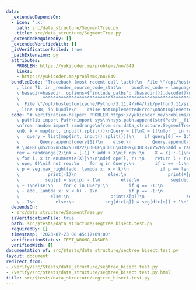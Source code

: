 ```yaml
---
data:
  _extendedDependsOn:
  - icon: ':x:'
    path: src/data_structure/SegmentTree.py
    title: src/data_structure/SegmentTree.py
  _extendedRequiredBy: []
  _extendedVerifiedWith: []
  _isVerificationFailed: true
  _pathExtension: py
  attributes:
    PROBLEM: https://yukicoder.me/problems/no/649
    links:
    - https://yukicoder.me/problems/no/649
  bundledCode: "Traceback (most recent call last):\n  File \"/opt/hostedtoolcache/Python/3.11.4/x64/lib/python3.11/site-packages/onlinejudge_verify/documentation/build.py\"\
    , line 71, in _render_source_code_stat\n    bundled_code = language.bundle(stat.path,\
    \ basedir=basedir, options={'include_paths': [basedir]}).decode()\n          \
    \         ^^^^^^^^^^^^^^^^^^^^^^^^^^^^^^^^^^^^^^^^^^^^^^^^^^^^^^^^^^^^^^^^^^^^^^^^^^^^^^^^^\n\
    \  File \"/opt/hostedtoolcache/Python/3.11.4/x64/lib/python3.11/site-packages/onlinejudge_verify/languages/python.py\"\
    , line 108, in bundle\n    raise NotImplementedError\nNotImplementedError\n"
  code: "# verification-helper: PROBLEM https://yukicoder.me/problems/no/649\n\nfrom\
    \ pathlib import Path\nimport sys\n\nsys.path.append(str(Path(__file__).resolve().parent.parent.parent.parent))\n\
    \nfrom random import randrange\nfrom src.data_structure.SegmentTree import SegmentTree\n\
    \nQ, k = map(int, input().split())\nQuery = []\nX = []\nfor _ in range(Q):\n \
    \   query = list(map(int, input().split()))\n    if query[0] == 1:\n        X.append(query[1])\n\
    \        Query.append(query[1])\n    else:\n        Query.append(-1)\n\nX = sorted(set(X))\n\
    # \u4E8C\u5206\u63A2\u7D22\u306E\u30C6\u30B9\u30C8\u7528\nadd = randrange(100)\n\
    rev = randrange(2)\nX = [-1] * add + X\nif rev:\n    X = X[::-1]\ndic = {x: i\
    \ for i, x in enumerate(X)}\n\n\ndef ope(l, r):\n    return l + r\n\n\nseg = SegmentTree(len(X),\
    \ ope, 0)\nif not rev:\n    for q in Query:\n        if q == -1:\n           \
    \ p = seg.max_right(add, lambda x: x < k)\n            if p == len(X):\n     \
    \           print(-1)\n            else:\n                print(X[p])\n      \
    \          seg[p] = seg[p] - 1\n        else:\n            seg[dic[q]] = seg[dic[q]]\
    \ + 1\nelse:\n    for q in Query:\n        if q == -1:\n            p = seg.min_left(len(X)\
    \ - add, lambda x: x < k) - 1\n            if p == -1:\n                print(-1)\n\
    \            else:\n                print(X[p])\n                seg[p] = seg[p]\
    \ - 1\n        else:\n            seg[dic[q]] = seg[dic[q]] + 1\n"
  dependsOn:
  - src/data_structure/SegmentTree.py
  isVerificationFile: true
  path: src/$tests/data_structure/segtree_bisect.test.py
  requiredBy: []
  timestamp: '2023-07-23 08:45:17+09:00'
  verificationStatus: TEST_WRONG_ANSWER
  verifiedWith: []
documentation_of: src/$tests/data_structure/segtree_bisect.test.py
layout: document
redirect_from:
- /verify/src/$tests/data_structure/segtree_bisect.test.py
- /verify/src/$tests/data_structure/segtree_bisect.test.py.html
title: src/$tests/data_structure/segtree_bisect.test.py
---
```

